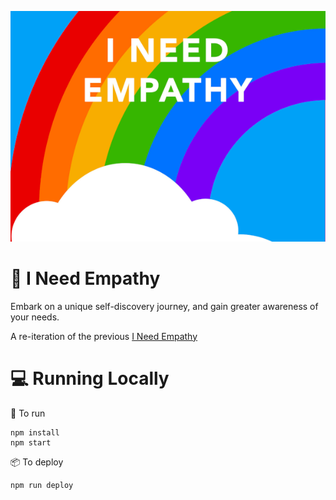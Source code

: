 ![I Need Empathy](./public/assets/img/logo.png)

# 🌈 I Need Empathy

Embark on a unique self-discovery journey, and gain greater awareness of your needs.

A re-iteration of the previous [I Need Empathy][empathy.old]

# 💻 Running Locally

🤖 To run

```
npm install
npm start
```

📦 To deploy

```
npm run deploy
```

[empathy.old]: https://github.com/itsybits-xyz/ineedempathy
